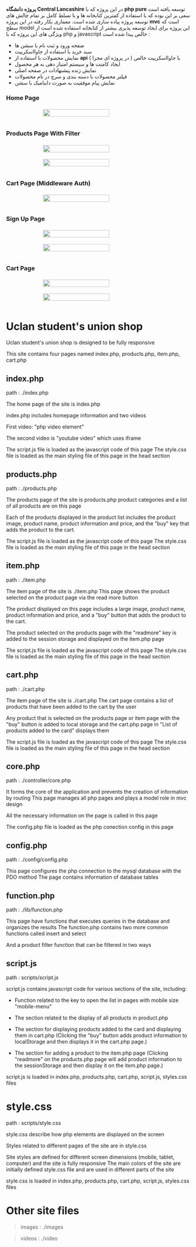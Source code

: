 **پروژه دانشگاه Central Lancashire**
در این پروژه که با **php pure** توسعه یافته است سعی بر این بوده که با استفاده از کمترین کتابخانه ها و با تسلط کامل بر تمام چالش های توسعه پروژه پیاده سازی شده است. معماری بکار رفته در این پروژه **mvc** است که سطح model این پروژه برای ایجاد توسعه پذیری بیشتر از کتابخانه استفاده شده است
از ویژگی های این پروژه که با php و javascript خالص پیدا شده است :

- صفحه ورود و ثبت نام با سشن ها
- سبد خرید با استفاده از جاوااسکریپت
- نمایش محصولات با استفاده از **api** با جاوااسکریپت خالص ( در پروژه ای مجزا )
- ایجاد کامنت ها و سیستم امتیاز دهی به هر محصول
- نمایش زنده پیشنهادات در صفحه اصلی
- فیلتر محصولات با دسته بندی و سرچ در نام محصولات
- نمایش پیام موفقیت به صورت داینامیک با سشن 

### Home Page

<div style="width:100%;display: flex;justify-content: center;padding:5px 0"> 
   <img src="/images/Screenshot (108).png" style="width:60%; margin: 0 auto"></a></p>
</div>

### Products Page With Filter

<div style="width:100%;display: flex;justify-content: center;padding:5px 0"> 
   <img src="/images/Screenshot (109).png" style="width:60%; margin: 0 auto"></a></p>
</div>

<div style="width:100%;display: flex;justify-content: center;padding:5px 0"> 
   <img src="/images/Screenshot (111).png" style="width:60%; margin: 0 auto"></a></p>
</div>

### Cart Page (Middleware Auth)

<div style="width:100%;display: flex;justify-content: center;padding:5px 0"> 
   <img src="/images/Screenshot (112).png" style="width:60%; margin: 0 auto"></a></p>
</div>

### Sign Up Page

<div style="width:100%;display: flex;justify-content: center;padding:5px 0"> 
   <img src="/images/Screenshot (113).png" style="width:60%; margin: 0 auto"></a></p>
</div>

<div style="width:100%;display: flex;justify-content: center;padding:5px 0"> 
   <img src="/images/Screenshot (114).png" style="width:60%; margin: 0 auto"></a></p>
</div>

### Cart Page

<div style="width:100%;display: flex;justify-content: center;padding:5px 0"> 
   <img src="/images/Screenshot (115).png" style="width:60%; margin: 0 auto"></a></p>
</div>

<div style="width:100%;display: flex;justify-content: center;padding:5px 0"> 
   <img src="/images/Screenshot (116).png" style="width:60%; margin: 0 auto"></a></p>
</div>

# Uclan student's union shop

Uclan student's union shop is designed to be fully responsive

This site contains four pages named index.php, products.php, item.php, cart.php

## index.php

path : ./index.php

The home page of the site is index.php

index.php includes homepage information and two videos

First video: "php video element"

The second video is "youtube video" which uses iframe

The script.js file is loaded as the javascript code of this page
The style.css file is loaded as the main styling file of this page in the head section

## products.php

path : ./products.php

The products page of the site is products.php
product categories and a list of all products are on this page

Each of the products displayed in the product list includes the product image, product name, product information and price, and the "buy" key that adds the product to the cart.

The script.js file is loaded as the javascript code of this page
The style.css file is loaded as the main styling file of this page in the head section

## item.php

path : ./item.php

The item page of the site is ./item.php
This page shows the product selected on the product page via the read more button

The product displayed on this page includes a large image, product name, product information and price, and a "buy" button that adds the product to the cart.

The product selected on the products page with the "readmore" key is added to the session storage and displayed on the item.php page

The script.js file is loaded as the javascript code of this page
The style.css file is loaded as the main styling file of this page in the head section

## cart.php

path : ./cart.php

The item page of the site is ./cart.php
The cart page contains a list of products that have been added to the cart by the user

Any product that is selected on the products page or item page with the "buy" button is added to local storage and the cart.php page in
"List of products added to the card" displays them

The script.js file is loaded as the javascript code of this page
The style.css file is loaded as the main styling file of this page in the head section

## core.php

path : ./controller/core.php

It forms the core of the application and prevents the creation of information by routing
This page manages all php pages and plays a model role in mvc design

All the necessary information on the page is called in this page

The config.php file is loaded as the php conection config in this page

## config.php

path : ./config/config.php

This page configures the php connection to the mysql database with the PDO method
The page contains information of database tables

## function.php

path : ./lib/function.php

This page have functions that executes queries in the database and organizes the results
The function.php contains two more common functions called insert and select

And a product filter function that can be filtered in two ways

## script.js

path : scripts/script.js

script.js contains javascript code for various sections of the site, including:

- Function related to the key to open the list in pages with mobile size "mobile-menu"

- The section related to the display of all products in product.php

- The section for displaying products added to the card and displaying them in cart.php
  (Clicking the "buy" button adds product information to localStorage and then displays it in the cart.php page.)

- The section for adding a product to the item.php page
  (Clicking "readmore" on the products.php page will add product information to the sessionStorage and then display it on the item.php page.)

script.js is loaded in index.php, products.php, cart.php, script.js, styles.css files

# style.css

path : scripts/style.css

style.css describe how php elements are displayed on the screen

Styles related to different pages of the site are in style.css

Site styles are defined for different screen dimensions (mobile, tablet, computer) and the site is fully responsive
The main colors of the site are initially defined style.css file and are used in different parts of the site

style.css is loaded in index.php, products.php, cart.php, script.js, styles.css files

# Other site files

> images : ./images

> videos : ./video
